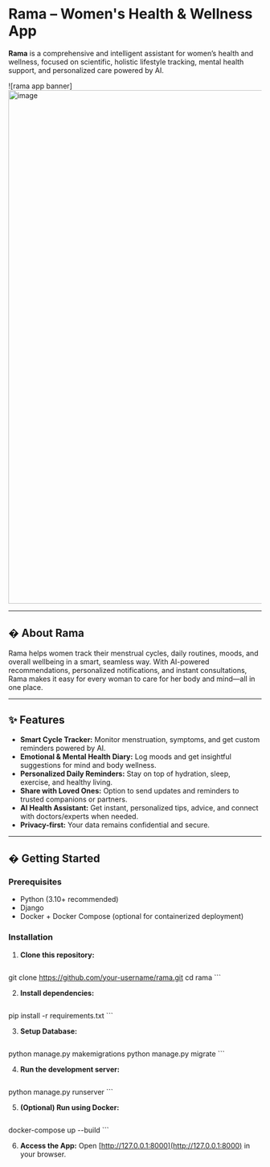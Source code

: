 # Rama – Women's Health & Wellness App

**Rama** is a comprehensive and intelligent assistant for women’s health and wellness, focused on scientific, holistic lifestyle tracking, mental health support, and personalized care powered by AI.

![rama app banner]<img width="1023" height="1023" alt="image" src="https://github.com/user-attachments/assets/fe512f1a-fe61-41cf-966f-9404c423f145" /> <!-- Optional: Add an image/banner for your project -->


---

## � About Rama

Rama helps women track their menstrual cycles, daily routines, moods, and overall wellbeing in a smart, seamless way. With AI-powered recommendations, personalized notifications, and instant consultations, Rama makes it easy for every woman to care for her body and mind—all in one place.

---

## ✨ Features

- **Smart Cycle Tracker:** Monitor menstruation, symptoms, and get custom reminders powered by AI.
- **Emotional & Mental Health Diary:** Log moods and get insightful suggestions for mind and body wellness.
- **Personalized Daily Reminders:** Stay on top of hydration, sleep, exercise, and healthy living.
- **Share with Loved Ones:** Option to send updates and reminders to trusted companions or partners.
- **AI Health Assistant:** Get instant, personalized tips, advice, and connect with doctors/experts when needed.
- **Privacy-first:** Your data remains confidential and secure.

---

## � Getting Started

### Prerequisites
- Python (3.10+ recommended)
- Django
- Docker + Docker Compose (optional for containerized deployment)

### Installation

1. **Clone this repository:**
    ```bash
git clone https://github.com/your-username/rama.git
cd rama
    ```

2. **Install dependencies:**
    ```bash
pip install -r requirements.txt
    ```

3. **Setup Database:**
    ```bash
python manage.py makemigrations
python manage.py migrate
    ```

4. **Run the development server:**
    ```bash
python manage.py runserver
    ```

5. **(Optional) Run using Docker:**
    ```bash
docker-compose up --build
    ```

6. **Access the App:**
    Open [http://127.0.0.1:8000](http://127.0.0.1:8000) in your browser.


